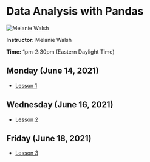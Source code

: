 # Data Analysis with Pandas
![Melanie Walsh](https://s3.amazonaws.com/org.jstor.labs/2021/02/Melanie300.png)

**Instructor:** Melanie Walsh

**Time:** 1pm-2:30pm (Eastern Daylight Time)

## Monday (June 14, 2021)
* [Lesson 1]()

## Wednesday (June 16, 2021)
* [Lesson 2]()

## Friday (June 18, 2021)
* [Lesson 3]()